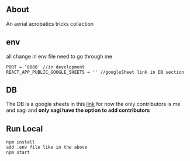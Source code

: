 ## About
An aerial acrobatics tricks collaction 

## env
all change in env file need to go through me
```
PORT = '8080' //in development
REACT_APP_PUBLIC_GOOGLE_SHEETS = '' //googleSheet link in DB section
```

## DB
The DB is a google sheets in this [link](https://docs.google.com/spreadsheets/d/11NqcF7C-FQtIf05DMV2fRNeiaWFCT3EaDi3t4ygR8Qo/edit?usp=sharing)
for now the only contributors is me and sagi and **only sagi have the option to add contributors** 

## Run Local
```
npm install
add .env file like in the above
npm start
```